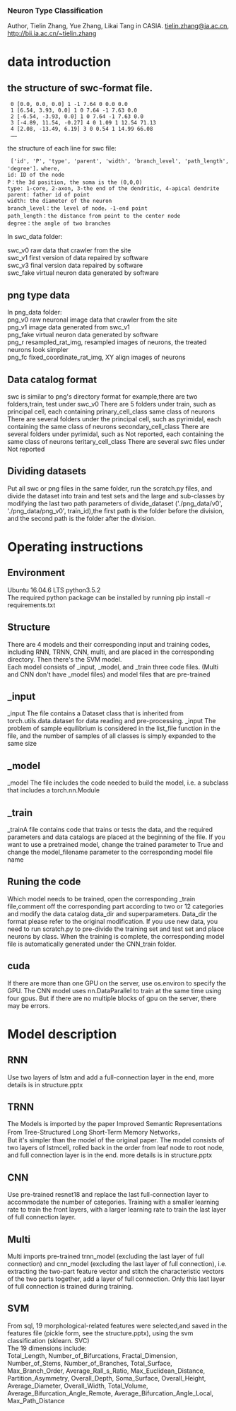 ### Neuron Type Classification
Author, Tielin Zhang, Yue Zhang, Likai Tang in CASIA. 
tielin.zhang@ia.ac.cn, http://bii.ia.ac.cn/~tielin.zhang

# data introduction
## the structure of swc-format file.
```
 0 [0.0, 0.0, 0.0] 1 -1 7.64 0 0.0 0.0  
 1 [6.54, 3.93, 0.0] 1 0 7.64 -1 7.63 0.0  
 2 [-6.54, -3.93, 0.0] 1 0 7.64 -1 7.63 0.0  
 3 [-4.89, 11.54, -0.27] 4 0 1.09 1 12.54 71.13  
 4 [2.08, -13.49, 6.19] 3 0 0.54 1 14.99 66.08  
 ……    
```
the structure of each line for swc file:
```
 ['id', 'P', 'type', 'parent', 'width', 'branch_level', 'path_length', 'degree']，where,  
id: ID of the node
P：the 3d position, the soma is the (0,0,0)
type: 1-core, 2-axon, 3-the end of the dendritic, 4-apical dendrite  
parent: father id of point
width: the diameter of the neuron
branch_level：the level of node，-1-end point  
path_length：the distance from point to the center node
degree：the angle of two branches
```

In swc_data folder:

swc_v0 raw data that crawler from the site  
swc_v1 first version of data repaired by software  
swc_v3 final version data repaired by software  
swc_fake virtual neuron data generated by software 
## png type data
In png_data folder:  
png_v0 raw neuronal image data that crawler from the site  
png_v1 image data generated from swc_v1  
png_fake virtual neuron data generated by software  
png_r resampled_rat_img, resampled images of neurons, the treated neurons look simpler  
png_fc fixed_coordinate_rat_img, XY align images of neurons

##  Data catalog format
swc is similar to png's directory format
for example,there are two folders,train, test under swc_v0 
There are 5 folders under train, such as principal cell, each containing prinary_cell_class same class of neurons
There are several folders under the principal cell, such as pyrimidal, each containing the same class of neurons secondary_cell_class
There are several folders under pyrimidal, such as Not reported, each containing the same class of neurons teritary_cell_class
There are several swc files under Not reported
## Dividing datasets
Put all swc or png files in the same folder, run the scratch.py files, and divide the dataset into train and test sets and the large and sub-classes by modifying the last two path parameters of divide_dataset ('./png_data/v0', './png_data/png_v0', train_id),the first path is the folder before the division, and the second path is the folder after the division.

# Operating instructions
## Environment
Ubuntu 16.04.6 LTS 
python3.5.2  
The required python package can be installed by running pip install -r requirements.txt
## Structure
There are 4 models and their corresponding input and training codes, including RNN, TRNN, CNN, multi, and are placed in the corresponding directory. Then there's the SVM model.  
Each model consists of _input, _model, and _train three code files. (Multi and CNN don't have _model files) and model files that are pre-trained 
## _input 
_input The file contains a Dataset class that is inherited from torch.utils.data.dataset for data reading and pre-processing.
_input The problem of sample equilibrium is considered in the list_file function in the file, and the number of samples of all classes is simply expanded to the same size
## _model
_model The file includes the code needed to build the model, i.e. a subclass that includes a torch.nn.Module
## _train
_trainA file contains code that trains or tests the data, and the required parameters and data catalogs are placed at the beginning of the file.
If you want to use a pretrained model, change the trained parameter to True and change the model_filename parameter to the corresponding model file name
## Runing the code
Which model needs to be trained, open the corresponding _train file,comment off the corresponding part according to two or 12 categories and modify the data catalog data_dir and superparameters.
Data_dir the format please refer to the original modification. If you use new data, you need to run scratch.py to pre-divide the training set and test set and place neurons by class. When the training is complete, the corresponding model file is automatically generated under the CNN_train folder.
## cuda
If there are more than one GPU on the server, use os.environ to specify the GPU. The CNN model uses nn.DataParallel to train at the same time using four gpus.
But if there are no multiple blocks of gpu on the server, there may be errors.

# Model description
## RNN 
Use two layers of lstm and add a full-connection layer in the end, more details is in structure.pptx
## TRNN
The Models is imported by the paper Improved Semantic Representations From Tree-Structured Long Short-Term Memory Networks，  
But it's simpler than the model of the original paper. The model consists of two layers of lstmcell, rolled back in the order from leaf node to root node, and full connection layer is in the end. more details is in structure.pptx
## CNN 
Use pre-trained resnet18 and replace the last full-connection layer to accommodate the number of categories. Training with a smaller learning rate to train the front layers, with a larger learning rate to train the last layer of full connection layer.
## Multi
Multi imports pre-trained trnn_model (excluding the last layer of full connection) and cnn_model (excluding the last layer of full connection), i.e. extracting the two-part feature vector and stitch the characteristic vectors of the two parts together, add a layer of full connection. Only this last layer of full connection is trained during training.
## SVM
From sql, 19 morphological-related features were selected,and saved in the features file (pickle form, see the structure.pptx), using the svm classification (sklearn. SVC)  
The 19 dimensions include:  
Total_Length, Number_of_Bifurcations, Fractal_Dimension, Number_of_Stems, Number_of_Branches, Total_Surface,
Max_Branch_Order, Average_Rall_s_Ratio, Max_Euclidean_Distance, Partition_Asymmetry, Overall_Depth, Soma_Surface,
Overall_Height, Average_Diameter, Overall_Width, Total_Volume, Average_Bifurcation_Angle_Remote,
Average_Bifurcation_Angle_Local, Max_Path_Distance



